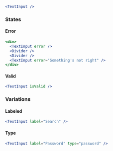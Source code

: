 ```jsx
<TextInput />
```

### States

#### Error

```jsx
<div>
  <TextInput error />
  <Divider />
  <Divider />
  <TextInput error="Something's not right" />
</div>
```

#### Valid

```jsx
<TextInput isValid />
```

### Variations

#### Labeled

```jsx
<TextInput label="Search" />
```

#### Type

```jsx
<TextInput label="Password" type="password" />
```
